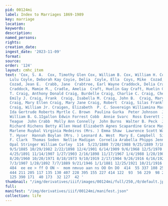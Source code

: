 ```yaml
---
pid: 00124mi
label: Index to Marriages 1869-1989
key: marriage
location: 
keywords: 
description: 
named_persons: 
rights: 
creation_date: 
ingest_date: '2023-11-09'
format: 
source: 
order: '124'
layout: cmhc_item
text: 'Cox, S. A.  Cox, Timothy Glen Cox, William B. Cox, William H. Coyes, Andy Coykendall,
  Lulu Coyle, Deborah Kay Coyie, Delia  Coyle, Ella  Coys, Mike  Cozad, Jean E. (Mrs.)
  Cozad, Jean E.  Crabb, Jane  Crabtree, Earl Wayne Craddock, Delia Craddock, Ella
  Craddock, Mamie M., Cradle, Amelia  Craft, Huelin Gay Craft, Huelin Gay Craft, Richard
  T. Craig, Anthony Donald Craig, Burdelle Craig, Charlie C. Craig, Cheryl Jean Craig,
  Emily J. Craig, Frank  Craig, Isabella M. Craig, John B.  Craig, Mary A. (Mrs. )
  Craig, Mary Ellen Craig, Mary Jane Craig, Robert  Craig, Silas Franklin Craig, Theodore
  Craig, William Jr. Craigen, Elizabeth  P. C. Sovereign Williamina Margaret Bachman
  Ida Gertrude Roberts Myrtle C. Brown  Paulina Gurka  Peter Johnson  Jon Ralph Guischel
  William B. G.1Igallon Edwin Forrest Cobb  Annie Svarc  Ross Everett Jr.  Jerry Lee
  Teague  John Crabb  Molly Ann Connelly  John Burns  Walter B. Peck  John H. Rose  Alexander
  Richard Richens Betty Allen Head Elizabeth Agnes Scapardine Grace May Wiles  Helen
  Marlene Ruybal Virginia Medeiros (Mrs. ) Emma Shaw  Lawrence Scott Walker II Charles
  T. Hyser  Hannah Boylan (Mrs. ) Leonard A. West  Mary E. Campbell  Simeon Boulden  Oral
  F. Clark  Thomas Soden  Nellie Madigan  Cornelia Arabella Phipps Jennie Langstaff  Violet
  Opal Stringer William Curley  114  5/23/1880 7/20/1988 9/25/1889 7/18/1887 6/18/1900
  9/5/1885 10/29/1982 2/22/1898 12/4/1901 6/14/1909 9/6/1968 12/5/1970 8/30/1882 8/27/1972
  4/25/1891 11/14/1907 1/27/1903 2/16/1898 11/17/1967 1/4/1988 1/28/1908 7/11/1981
  8/20/1960 10/20/1971 8/18/1973 9/10/1919 2/17/1904 9/26/1916 6/16/1920 11/1/1900
  7/3/1907 1/28/1892 7/7/1889 9/21/1946 1/1/1881 12/25/1921 10/21/1916  486  12 13  14  12
  484  ee ee > ff O ON ~  mom nmvuo aan ns OO On DO  414  55 337 108 252 303 397 177
  444 211 205 117 135 130 407 228 395 155 227 414 122  93  56 229  98 268  40 113
  125 390 171  40 173  32 127  42 '
thumbnail: "/img/derivatives/iiif/images/00124mi/full/250,/0/default.jpg"
full: 
manifest: "/img/derivatives/iiif/00124mi/manifest.json"
collection: life
---
```

